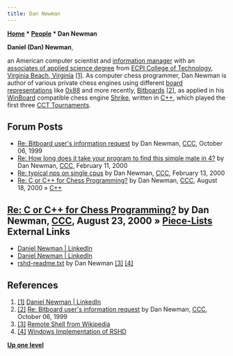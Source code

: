 ```yaml
---
title: Dan Newman
---
```

**[Home](Home "Home") * [People](People "People") * Dan Newman**

**Daniel (Dan) Newman**,

an American computer scientist and [information manager](https://en.wikipedia.org/wiki/Information_management) with an [associates of applied science degree](https://en.wikipedia.org/wiki/Associate_degree) from [ECPI College of Technology](https://en.wikipedia.org/wiki/ECPI_University),
[Virginia Beach, Virginia](https://en.wikipedia.org/wiki/Virginia_Beach,_Virginia) <a id="cite-note-1" href="#cite-ref-1">[1]</a>.
As computer chess programmer, Dan Newman is author of various private chess engines using different [board representations](Board_Representation "Board Representation") like [0x88](0x88 "0x88") and more recently, [Bitboards](Bitboards "Bitboards") <a id="cite-note-2" href="#cite-ref-2">[2]</a>,
as applied in his [WinBoard](WinBoard "WinBoard") compatible chess engine [Shrike](Shrike "Shrike"), written in [C++](Cpp "Cpp"), which played the first three [CCT Tournaments](CCT_Tournaments "CCT Tournaments").

## Forum Posts

- [Re: Bitboard user's information request](https://www.stmintz.com/ccc/index.php?id=71984) by Dan Newman, [CCC](CCC "CCC"), October 06, 1999
- [Re: How long does it take your program to find this simple mate in 4?](https://www.stmintz.com/ccc/index.php?id=96399) by Dan Newman, [CCC](CCC "CCC"), February 11, 2000
- [Re: typical nps on single cpus](https://www.stmintz.com/ccc/index.php?id=96842) by Dan Newman, [CCC](CCC "CCC"), February 13, 2000
- [Re: C or C++ for Chess Programming?](https://www.stmintz.com/ccc/index.php?id=124999) by Dan Newman, [CCC](CCC "CCC"), August 18, 2000 » [C++](Cpp "Cpp")

## [Re: C or C++ for Chess Programming?](https://www.stmintz.com/ccc/index.php?id=125774) by Dan Newman, [CCC](CCC "CCC"), August 23, 2000 » [Piece-Lists](Piece-Lists "Piece-Lists") External Links

- [Daniel Newman | LinkedIn](https://www.linkedin.com/in/daniel-newman-2483147/)
- [Daniel Newman | LinkedIn](https://www.linkedin.com/in/daniel-newman-01a6b813/)
- [rshd-readme.txt](https://www.tim-mann.org/winboard/rshd-readme.txt) by Dan Newman <a id="cite-note-3" href="#cite-ref-3">[3]</a> <a id="cite-note-4" href="#cite-ref-4">[4]</a>

## References

1. <a id="cite-ref-1" href="#cite-note-1">[1]</a> [Daniel Newman | LinkedIn](https://www.linkedin.com/in/daniel-newman-01a6b813/)
1. <a id="cite-ref-2" href="#cite-note-2">[2]</a> [Re: Bitboard user's information request](https://www.stmintz.com/ccc/index.php?id=71984) by Dan Newman, [CCC](CCC "CCC"), October 06, 1999
1. <a id="cite-ref-3" href="#cite-note-3">[3]</a> [Remote Shell from Wikipedia](https://en.wikipedia.org/wiki/Remote_Shell)
1. <a id="cite-ref-4" href="#cite-note-4">[4]</a> [Windows Implementation of RSHD](http://rshd.sourceforge.net/)

**[Up one level](People "People")**

